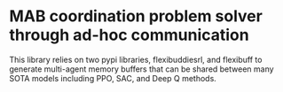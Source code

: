 # MAB coordination problem solver through ad-hoc communication 

This library relies on two pypi libraries, flexibuddiesrl, and flexibuff to generate multi-agent memory buffers that can be shared between many SOTA models including PPO, SAC, and Deep Q methods.
